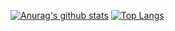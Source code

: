 [![Anurag's github stats](https://github-readme-stats.vercel.app/api?username=Innocentius&theme=dark&count_private=true)](https://github.com/anuraghazra/github-readme-stats)
[![Top Langs](https://github-readme-stats.vercel.app/api/top-langs/?username=Innocentius&layout=compact&theme=dark&langs_count=10)](https://github.com/anuraghazra/github-readme-stats)
